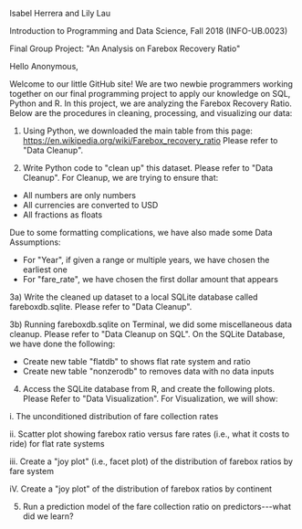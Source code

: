 Isabel Herrera and Lily Lau

Introduction to Programming and Data Science, Fall 2018 (INFO-UB.0023) 

Final Group Project: "An Analysis on Farebox Recovery Ratio"

Hello Anonymous,

Welcome to our little GitHub site! We are two newbie programmers working together on our final programming project to apply our knowledge on SQL, Python and R. In this project, we are analyzing the Farebox Recovery Ratio. Below are the procedures in cleaning, processing, and visualizing our data:

1) Using Python, we downloaded the main table from this page: https://en.wikipedia.org/wiki/Farebox_recovery_ratio 
Please refer to "Data Cleanup".

2) Write Python code to "clean up" this dataset. Please refer to "Data Cleanup".
For Cleanup, we are trying to ensure that:

- All numbers are only numbers
- All currencies are converted to USD
- All fractions as floats 

Due to some formatting complications, we have also made some Data Assumptions:
- For "Year", if given a range or multiple years, we have chosen the earliest one
- For "fare_rate", we have chosen the first dollar amount that appears

3a) Write the cleaned up dataset to a local SQLite database called fareboxdb.sqlite. Please refer to "Data Cleanup".

3b) Running fareboxdb.sqlite on Terminal, we did some miscellaneous data cleanup. Please refer to "Data Cleanup on SQL".
On the SQLite Database, we have done the following:

- Create new table "flatdb" to shows flat rate system and ratio
- Create new table "nonzerodb" to removes data with no data inputs

4) Access the SQLite database from R, and create the following plots. Please Refer to "Data Visualization". For Visualization, we will show:
 
i. The unconditioned distribution of fare collection rates 

ii. Scatter plot showing farebox ratio versus fare rates (i.e., what it costs to ride) for flat rate systems 

iii. Create a "joy plot" (i.e., facet plot) of the distribution of farebox ratios by fare system

iV. Create a "joy plot" of the distribution of farebox ratios by continent 


5) Run a prediction model of the fare collection ratio on predictors---what did we learn? 
